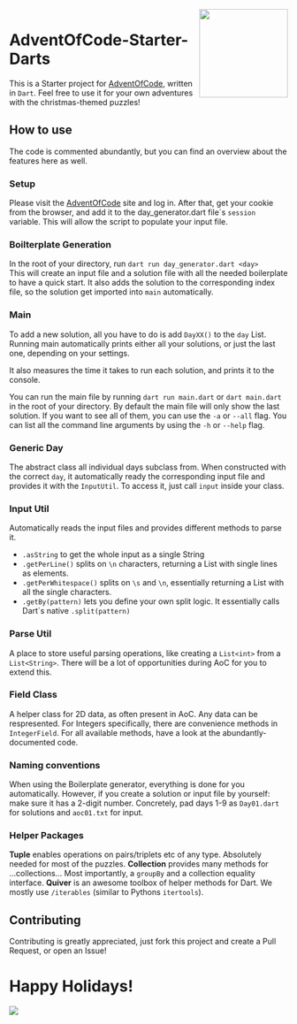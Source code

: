 <img src="https://www.kindpng.com/picc/m/176-1766554_dart-programming-language-logo-hd-png-download.png" width="160" align="right">

# AdventOfCode-Starter-Darts

This is a Starter project for [AdventOfCode](https://adventofcode.com/2022), written in `Dart`. Feel free to use it for your own adventures with the christmas-themed puzzles!

## How to use
The code is commented abundantly, but you can find an overview about the features here as well.

### Setup
Please visit the [AdventOfCode](https://adventofcode.com/2022) site and log in. After that, get your cookie from the browser, and add it to the day_generator.dart file´s `session` variable. This will allow the script to populate your input file.

### Boilterplate Generation
In the root of your directory, run `dart run day_generator.dart <day>` <br>
This will create an input file and a solution file with all the needed boilerplate to have a quick start. It also adds the solution to the corresponding index file, so the solution get imported into `main` automatically. 

### Main
To add a new solution, all you have to do is add `DayXX()` to the `day` List. Running main automatically prints either all your solutions, or just the last one, depending on your settings.

It also measures the time it takes to run each solution, and prints it to the console.

You can run the main file by running `dart run main.dart` or `dart main.dart` in the root of your directory.
By default the main file will only show the last solution. If you want to see all of them, you can use the `-a` or `--all` flag.
You can list all the command line arguments by using the `-h` or `--help` flag.

### Generic Day
The abstract class all individual days subclass from. When constructed with the correct `day`, it automatically ready the corresponding input file and provides it with the `InputUtil`. To access it, just call `input` inside your class.

### Input Util
Automatically reads the input files and provides different methods to parse it.
- `.asString` to get the whole input as a single String
- `.getPerLine()` splits on `\n` characters, returning a List with single lines as elements.
- `.getPerWhitespace()` splits on `\s` and `\n`, essentially returning a List with all the single characters.
- `.getBy(pattern)` lets you define your own split logic. It essentially calls Dart´s native `.split(pattern)`

### Parse Util
A place to store useful parsing operations, like creating a `List<int>` from a `List<String>`. There will be a lot of opportunities during AoC for you to extend this.

### Field Class
A helper class for 2D data, as often present in AoC. Any data can be respresented. For Integers specifically, there are convenience methods in `IntegerField`. For all available methods, have a look at the abundantly-documented code.

### Naming conventions
When using the Boilerplate generator, everything is done for you automatically. However, if you create a solution or input file by yourself: make sure it has a 2-digit number. Concretely, pad days 1-9 as `Day01.dart` for solutions and `aoc01.txt` for input.

### Helper Packages
**Tuple** enables operations on pairs/triplets etc of any type. Absolutely needed for most of the puzzles.
**Collection** provides many methods for ...collections... Most importantly, a `groupBy` and a collection equality interface.
**Quiver** is an awesome toolbox of helper methods for Dart. We mostly use `/iterables` (similar to Pythons `itertools`). 

## Contributing
Contributing is greatly appreciated, just fork this project and create a Pull Request, or open an Issue!

# Happy Holidays!

<img src="https://blogs.sap.com/wp-content/uploads/2020/11/EkaoQQTXEAMA4BN.jpg">
